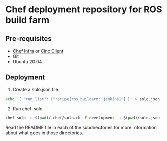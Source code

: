 # Chef deployment repository for ROS build farm

## Pre-requisites

* [Chef Infra] or [Cinc Client]
* Git
* Ubuntu 20.04

## Deployment

1. Create a solo.json file.
```bash
echo '{ "run_list": ["recipe[ros_buildarm::jenkins]"] }' > solo.json
```

2. Run chef-solo
```bash
chef-solo -c $(pwd)/.chef/solo.rb -E development -j $(pwd)/solo.json
```

Read the README file in each of the subdirectories for more information about what goes in those directories.

[Chef Infra]: https://www.chef.io/products/chef-infra
[Cinc Client]: https://cinc.sh/start/client/
